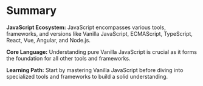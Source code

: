 # Summary

**JavaScript Ecosystem:** JavaScript encompasses various tools, frameworks, and versions like Vanilla JavaScript, ECMAScript, TypeScript, React, Vue, Angular, and Node.js.

**Core Language:** Understanding pure Vanilla JavaScript is crucial as it forms the foundation for all other tools and frameworks.

**Learning Path:** Start by mastering Vanilla JavaScript before diving into specialized tools and frameworks to build a solid understanding.
